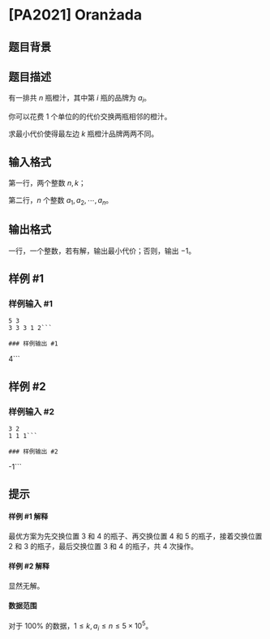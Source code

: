 # [PA2021] Oranżada

## 题目背景



## 题目描述

有一排共 $n$ 瓶橙汁，其中第 $i$ 瓶的品牌为 $a_i$。

你可以花费 $1$ 个单位的的代价交换两瓶相邻的橙汁。

求最小代价使得最左边 $k$ 瓶橙汁品牌两两不同。

## 输入格式

第一行，两个整数 $n, k$；

第二行，$n$ 个整数 $a_1, a_2, \cdots, a_n$。

## 输出格式

一行，一个整数，若有解，输出最小代价；否则，输出 $-1$。

## 样例 #1

### 样例输入 #1
```
5 3
3 3 3 1 2```

### 样例输出 #1

```
4```

## 样例 #2

### 样例输入 #2
```
3 2
1 1 1```

### 样例输出 #2

```
-1```

## 提示

#### 样例 #1 解释
最优方案为先交换位置 $3$ 和 $4$ 的瓶子、再交换位置 $4$ 和 $5$ 的瓶子，接着交换位置 $2$ 和 $3$ 的瓶子，最后交换位置 $3$ 和 $4$ 的瓶子，共 $4$ 次操作。
#### 样例 #2 解释
显然无解。
#### 数据范围
对于 $100\%$ 的数据，$1 \leq k, a_i \leq n \leq 5 \times 10^5$。
